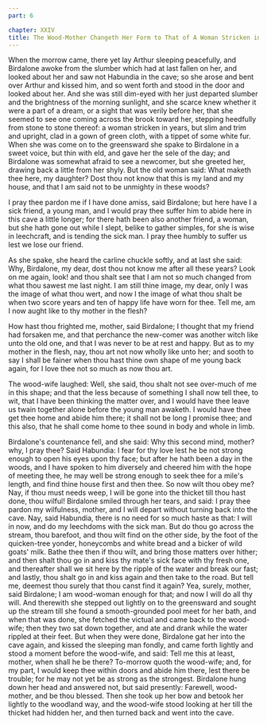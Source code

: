 ```yaml
---
part: 6

chapter: XXIV
title: The Wood-Mother Changeth Her Form to That of A Woman Stricken in Years
---
```


When the morrow came, there yet lay Arthur sleeping peacefully, and Birdalone awoke from the slumber which had at last fallen on her, and looked about her and saw not Habundia in the cave; so she arose and bent over Arthur and kissed him, and so went forth and stood in the door and looked about her. And she was still dim-eyed with her just departed slumber and the brightness of the morning sunlight, and she scarce knew whether it were a part of a dream, or a sight that was verily before her, that she seemed to see one coming across the brook toward her, stepping heedfully from stone to stone thereof: a woman stricken in years, but slim and trim and upright, clad in a gown of green cloth, with a tippet of some white fur. When she was come on to the greensward she spake to Birdalone in a sweet voice, but thin with eld, and gave her the sele of the day; and Birdalone was somewhat afraid to see a newcomer, but she greeted her, drawing back a little from her shyly. But the old woman said: What maketh thee here, my daughter? Dost thou not know that this is my land and my house, and that I am said not to be unmighty in these woods?

I pray thee pardon me if I have done amiss, said Birdalone; but here have I a sick friend, a young man, and I would pray thee suffer him to abide here in this cave a little longer; for there hath been also another friend, a woman, but she hath gone out while I slept, belike to gather simples, for she is wise in leechcraft, and is tending the sick man. I pray thee humbly to suffer us lest we lose our friend.

As she spake, she heard the carline chuckle softly, and at last she said: Why, Birdalone, my dear, dost thou not know me after all these years? Look on me again, look! and thou shalt see that I am not so much changed from what thou sawest me last night. I am still thine image, my dear, only I was the image of what thou wert, and now I the image of what thou shalt be when two score years and ten of happy life have worn for thee. Tell me, am I now aught like to thy mother in the flesh?

How hast thou frighted me, mother, said Birdalone; I thought that my friend had forsaken me, and that perchance the new-comer was another witch like unto the old one, and that I was never to be at rest and happy. But as to my mother in the flesh, nay, thou art not now wholly like unto her; and sooth to say I shall be fainer when thou hast thine own shape of me young back again, for I love thee not so much as now thou art.

The wood-wife laughed: Well, she said, thou shalt not see over-much of me in this shape; and that the less because of something I shall now tell thee, to wit, that I have been thinking the matter over, and I would have thee leave us twain together alone before the young man awaketh. I would have thee get thee home and abide him there; it shall not be long I promise thee; and this also, that he shall come home to thee sound in body and whole in limb.

Birdalone's countenance fell, and she said: Why this second mind, mother? why, I pray thee? Said Habundia: I fear for thy love lest he be not strong enough to open his eyes upon thy face; but after he hath been a day in the woods, and I have spoken to him diversely and cheered him with the hope of meeting thee, he may well be strong enough to seek thee for a mile's length, and find thine house first and then thee. So now wilt thou obey me? Nay, if thou must needs weep, I will be gone into the thicket till thou hast done, thou wilful! Birdalone smiled through her tears, and said: I pray thee pardon my wilfulness, mother, and I will depart without turning back into the cave. Nay, said Habundia, there is no need for so much haste as that: I will in now, and do my leechdoms with the sick man. But do thou go across the stream, thou barefoot, and thou wilt find on the other side, by the foot of the quicken-tree yonder, honeycombs and white bread and a bicker of wild goats' milk. Bathe thee then if thou wilt, and bring those matters over hither; and then shalt thou go in and kiss thy mate's sick face with thy fresh one, and thereafter shall we sit here by the ripple of the water and break our fast; and lastly, thou shalt go in and kiss again and then take to the road. But tell me, deemest thou surely that thou canst find it again? Yea, surely, mother, said Birdalone; I am wood-woman enough for that; and now I will do all thy will. And therewith she stepped out lightly on to the greensward and sought up the stream till she found a smooth-grounded pool meet for her bath, and when that was done, she fetched the victual and came back to the wood-wife; then they two sat down together, and ate and drank while the water rippled at their feet. But when they were done, Birdalone gat her into the cave again, and kissed the sleeping man fondly, and came forth lightly and stood a moment before the wood-wife, and said: Tell me this at least, mother, when shall he be there? To-morrow quoth the wood-wife; and, for my part, I would keep thee within doors and abide him there, lest there be trouble; for he may not yet be as strong as the strongest. Birdalone hung down her head and answered not, but said presently: Farewell, wood-mother, and be thou blessed. Then she took up her bow and betook her lightly to the woodland way, and the wood-wife stood looking at her till the thicket had hidden her, and then turned back and went into the cave.
